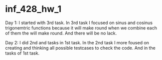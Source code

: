 # inf_428_hw_1

Day 1: I started with 3rd task. In 3rd task I focused on sinus and cosinus trigonemtric functions because it will make round when we combine each of them the will make round. And there will be no lack.

Day 2: I did 2nd and tasks in 1st task. In the 2nd task I more foused on creating and thinking all possible testcases to check the code. And in the tasks of 1st task. 
